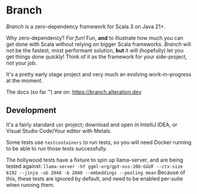 # Branch

*Branch* is a zero-dependency framework for Scala 3 on Java 21+.

Why zero-dependency? *For fun!* Fun, **and** to illustrate how much you can get done with Scala without relying on
bigger Scala frameworks. *Branch* will not be the fastest, most performant solution, **but** it will (hopefully) let you
get things done quickly! Think of it as the framework for your side-project, not your job.

It's a pretty early stage project and very much an evolving work-in-progress at the moment.

The docs (so far ™️) are on: https://branch.alteration.dev

## Development

It's a fairly standard `sbt` project; download and open in IntelliJ IDEA, or Visual Studio Code/Your editor with Metals.

Some tests use `testcontainers` to run tests, so you will need Docker running to be able to run those tests
successfully.

The hollywood tests have a fixture to spin up llama-server, and are being tested against:
`llama-server -hf ggml-org/gpt-oss-20b-GGUF --ctx-size 8192 --jinja -ub 2048 -b 2048 --embeddings --pooling mean`
Because of this, these tests are ignored by default, and need to be enabled per-suite when running them.